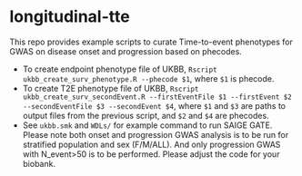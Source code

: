 # longitudinal-tte
This repo provides example scripts to curate Time-to-event phenotypes for GWAS on disease onset and progression based on phecodes. 
- To create endpoint phenotype file of UKBB, `Rscript ukbb_create_surv_phenotype.R --phecode $1`, where `$1` is phecode.
- To create T2E phenotype file of UKBB, `Rscript ukbb_create_surv_secondEvent.R --firstEventFile $1 --firstEvent $2 --secondEventFile $3 --secondEvent $4`, where `$1` and `$3` are paths to output files from the previous script, and `$2` and `$4` are phecodes.
- See `ukbb.smk` and `WDLs/` for example command to run SAIGE GATE. Please note both onset and progression GWAS analysis is to be run for stratified population and sex (F/M/ALL). And only progression GWAS with N_event>50 is to be performed. Please adjust the code for your biobank. 
